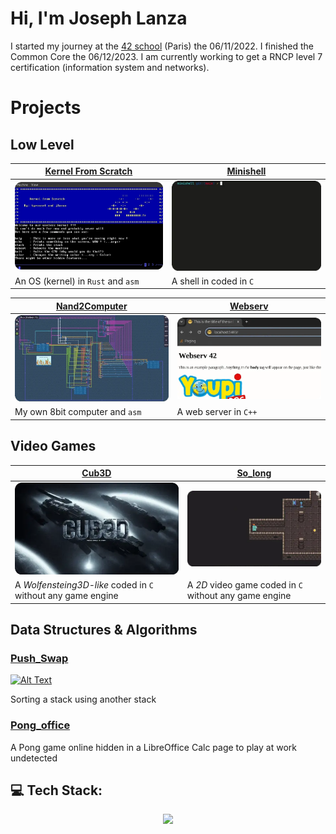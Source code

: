 # Hi, I'm Joseph Lanza
I started my journey at the [42 school](https://github.com/42Paris) (Paris) the 06/11/2022. I finished the Common Core the 06/12/2023. I am currently working to get a RNCP level 7 certification (information system and networks).

<!-- ## My 42 Cursus Progress 
[![jlanza's 42 stats](https://badge.mediaplus.ma/darkblue/jlanza?1337Badge=off&UM6P=off)](https://github.com/oakoudad/badge42) -->

# Projects
## Low Level
|[Kernel From Scratch](https://github.com/lanzaj/kfs)| [Minishell](https://github.com/lanzaj/minishell) |
|--------------------|--------------------|
|<a href="https://github.com/lanzaj/kfs"><img src="./kfs.webp" alt="Alt Text" style="width:300px;"></a> | <a href="https://github.com/lanzaj/minishell"><img src="./minishell.webp" alt="Alt Text" style="width:300px;"></a>|
| An OS (kernel) in `Rust` and `asm`| A shell in coded in `C` |

| [Nand2Computer](https://github.com/lanzaj/Nand2Computer) |[Webserv](https://github.com/lanzaj/webserv) |
|---|---|
|<a href="https://github.com/lanzaj/Nand2Computer"><img src="./Nand2Computer.webp" alt="Alt Text" style="width:300px;"></a>|<a href="https://github.com/lanzaj/webserv"><img src="./webserv.webp" alt="Alt Text" style="width:300px;"></a>|
| My own 8bit computer and `asm`| A web server in `C++` |

## Video Games

|[Cub3D](https://github.com/lanzaj/cub3d) | [So_long](https://github.com/lanzaj/so_long) |
|---|---|
|<a href="https://github.com/lanzaj/cub3d"><img src="./cub3d.webp" alt="Alt Text" style="width:300px;"></a>|<a href="https://github.com/lanzaj/so_long"><img src="./so_long.webp" alt="Alt Text" style="width:300px;"></a>|
|A *Wolfensteing3D-like* coded in `C` without any game engine | A *2D* video game coded in `C` without any game engine|

## Data Structures & Algorithms
### [Push_Swap](https://github.com/lanzaj/push_swap)
<a href="https://github.com/lanzaj/push_swap">
  <img src="./push_swap.webp" alt="Alt Text" style="width:250px;">
</a>

Sorting a stack using another stack

### [Pong_office](https://github.com/rertzer/ft_transcendence)
A Pong game online hidden in a LibreOffice Calc page to play at work undetected


## 💻 Tech Stack:

<p align="center">
    <a href="https://skillicons.dev">
    <img src="https://skillicons.dev/icons?i=c,cpp,cs,html,css,react,ts,docker,linux,bash,git,python,blender,ocaml,rust,kubernetes&perline=50" />
    </a>
</p>
